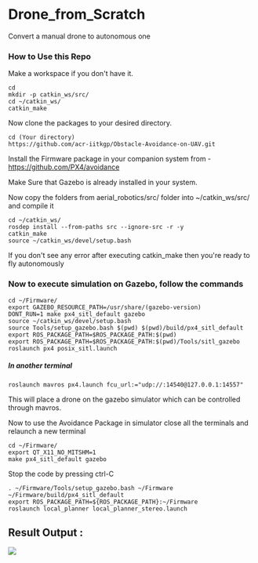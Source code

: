 # Drone_from_Scratch

Convert a manual drone to autonomous one

### How to Use this Repo

Make a workspace if you don't have it.
```
cd
mkdir -p catkin_ws/src/
cd ~/catkin_ws/
catkin_make
```
Now clone the packages to your desired directory.
```
cd (Your directory)
https://github.com/acr-iitkgp/Obstacle-Avoidance-on-UAV.git
```

Install the Firmware package in your companion system from - https://github.com/PX4/avoidance
 
Make Sure that Gazebo is already installed in your system.

Now copy the folders from aerial_robotics/src/ folder into ~/catkin_ws/src/ and compile it

```
cd ~/catkin_ws/
rosdep install --from-paths src --ignore-src -r -y
catkin_make
source ~/catkin_ws/devel/setup.bash
```

If you don't see any error after executing catkin_make then you're ready to fly autonomously 

### Now to execute simulation on Gazebo, follow the commands

```
cd ~/Firmware/
export GAZEBO_RESOURCE_PATH=/usr/share/(gazebo-version)
DONT_RUN=1 make px4_sitl_default gazebo
source ~/catkin_ws/devel/setup.bash 
source Tools/setup_gazebo.bash $(pwd) $(pwd)/build/px4_sitl_default
export ROS_PACKAGE_PATH=$ROS_PACKAGE_PATH:$(pwd)
export ROS_PACKAGE_PATH=$ROS_PACKAGE_PATH:$(pwd)/Tools/sitl_gazebo
roslaunch px4 posix_sitl.launch
```

##### In another terminal 

```
roslaunch mavros px4.launch fcu_url:="udp://:14540@127.0.0.1:14557"
```

This will place a drone on the gazebo simulator which can be controlled through mavros.


Now to use the Avoidance Package in simulator close all the terminals and relaunch a new terminal

```
cd ~/Firmware/
export QT_X11_NO_MITSHM=1
make px4_sitl_default gazebo
```
Stop the code by pressing ctrl-C 
```
. ~/Firmware/Tools/setup_gazebo.bash ~/Firmware ~/Firmware/build/px4_sitl_default
export ROS_PACKAGE_PATH=${ROS_PACKAGE_PATH}:~/Firmware
roslaunch local_planner local_planner_stereo.launch
```

## Result Output : 
![](https://github.com/Shubham-Sahoo/Drone_from_Scratch/blob/kinetic/Local_planner_output.gif?raw=true)







